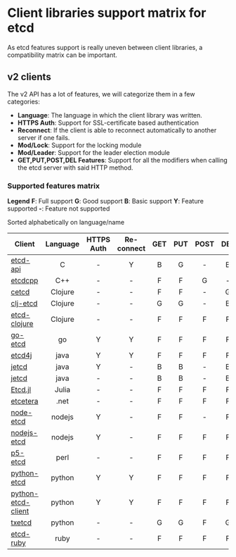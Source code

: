 # Client libraries support matrix for etcd

As etcd features support is really uneven between client libraries, a compatibility matrix can be important.

## v2 clients

The v2 API has a lot of features, we will categorize them in a few categories:
- **Language**: The language in which the client library was written.
- **HTTPS Auth**: Support for SSL-certificate based authentication
- **Reconnect**: If the client is able to reconnect automatically to another server if one fails.
- **Mod/Lock**: Support for the locking module
- **Mod/Leader**: Support for the leader election module
- **GET,PUT,POST,DEL Features**: Support for all the modifiers when calling the etcd server with said HTTP method.

### Supported features matrix

**Legend**
**F**: Full support **G**: Good support **B**: Basic support
**Y**: Feature supported  **-**: Feature not supported

Sorted alphabetically on language/name

|Client |**Language**|**HTTPS Auth**|**Re-connect**|**GET**|**PUT**|**POST**|**DEL**|**Mod Lock**|**Mod Leader**|
| --- | :---: | :---: | :---: | :---: | :---: | :---: | :---: | :---: | :---: | 
|[etcd-api](https://github.com/jdarcy/etcd-api)                   |C      |-|Y|B|G|-|B|-|-|
|[etcdcpp](https://github.com/edwardcapriolo/etcdcpp)             |C++    |-|-|F|F|G|-|-|-|
|[cetcd](https://github.com/dwwoelfel/cetcd)                      |Clojure|-|-|F|F|-|G|-|-|
|[clj-etcd](https://github.com/rthomas/clj-etcd)                  |Clojure|-|-|G|G|-|B|-|-|
|[etcd-clojure](https://github.com/aterreno/etcd-clojure)         |Clojure|-|-|F|F|F|F|-|-|
|[go-etcd](https://github.com/coreos/go-etcd)                     |go     |Y|Y|F|F|F|F|-|-|
|[etcd4j](https://github.com/jurmous/etcd4j)                      |java   |Y|Y|F|F|F|F|-|-|
|[jetcd](https://github.com/diwakergupta/jetcd)                   |java   |Y|-|B|B|-|B|-|-|
|[jetcd](https://github.com/justinsb/jetcd)                       |java   |-|-|B|B|-|B|-|-|
|[Etcd.jl](https://github.com/forio/Etcd.jl)                      |Julia  |-|-|F|F|F|F|Y|Y|
|[etcetera](https://github.com/drusellers/etcetera)               |.net   |-|-|F|F|F|F|-|-|
|[node-etcd](https://github.com/stianeikeland/node-etcd)          |nodejs |Y|-|F|F|-|F|-|-|
|[nodejs-etcd](https://github.com/lavagetto/nodejs-etcd)          |nodejs |Y|-|F|F|F|F|-|-|
|[p5-etcd](https://metacpan.org/release/Etcd)                     |perl   |-|-|F|F|F|F|-|-|
|[python-etcd](https://github.com/jplana/python-etcd)             |python |Y|Y|F|F|F|F|Y|-|
|[python-etcd-client](https://github.com/dsoprea/PythonEtcdClient)|python |Y|Y|F|F|F|F|Y|Y|
|[txetcd](https://github.com/russellhaering/txetcd)               |python |-|-|G|G|F|G|-|-|
|[etcd-ruby](https://github.com/ranjib/etcd-ruby)                 |ruby   |-|-|F|F|F|F|-|-|
